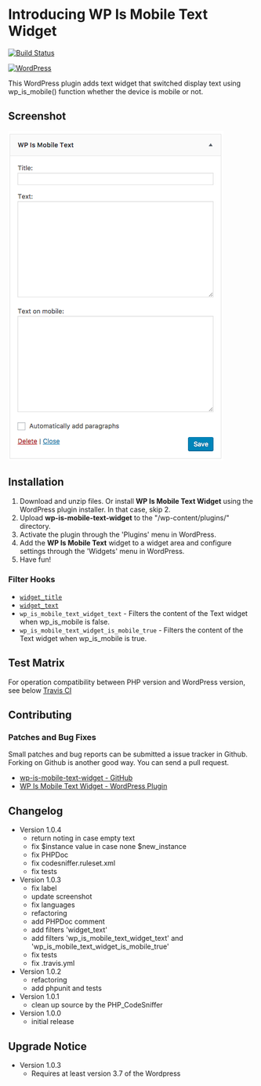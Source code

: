 # Introducing WP Is Mobile Text Widget

[![Build Status](https://travis-ci.org/thingsym/wp-is-mobile-text-widget.svg?branch=master)](https://travis-ci.org/thingsym/wp-is-mobile-text-widget)

[![WordPress](https://img.shields.io/wordpress/v/wp-is-mobile-text-widget.svg)](https://wordpress.org/plugins/wp-is-mobile-text-widget/)

This WordPress plugin adds text widget that switched display text using wp_is_mobile() function whether the device is mobile or not.

## Screenshot

<img src="screenshot-1.png">

## Installation

1. Download and unzip files. Or install **WP Is Mobile Text Widget** using the WordPress plugin installer. In that case, skip 2.
2. Upload **wp-is-mobile-text-widget** to the "/wp-content/plugins/" directory.
3. Activate the plugin through the 'Plugins' menu in WordPress.
4. Add the **WP Is Mobile Text** widget to a widget area and configure settings through the 'Widgets' menu in WordPress.
5. Have fun!

### Filter Hooks

* [`widget_title`](https://developer.wordpress.org/reference/hooks/widget_title/)
* [`widget_text`](https://developer.wordpress.org/reference/hooks/widget_text/)
* `wp_is_mobile_text_widget_text` - Filters the content of the Text widget when wp_is_mobile is false.
* `wp_is_mobile_text_widget_is_mobile_true` - Filters the content of the Text widget when wp_is_mobile is true.

## Test Matrix

For operation compatibility between PHP version and WordPress version, see below [Travis CI](https://travis-ci.org/thingsym/wp-is-mobile-text-widget)

## Contributing

### Patches and Bug Fixes

Small patches and bug reports can be submitted a issue tracker in Github. Forking on Github is another good way. You can send a pull request.

* [wp-is-mobile-text-widget - GitHub](https://github.com/thingsym/wp-is-mobile-text-widget)
* [WP Is Mobile Text Widget - WordPress Plugin](https://wordpress.org/plugins/wp-is-mobile-text-widget/)

## Changelog

* Version 1.0.4
	* return noting in case empty text
	* fix $instance value in case none $new_instance
	* fix PHPDoc
	* fix codesniffer.ruleset.xml
	* fix tests
* Version 1.0.3
	* fix label
	* update screenshot
	* fix languages
	* refactoring
	* add PHPDoc comment
	* add filters 'widget_text'
	* add filters 'wp_is_mobile_text_widget_text' and 'wp_is_mobile_text_widget_is_mobile_true'
	* fix tests
	* fix .travis.yml
* Version 1.0.2
	* refactoring
	* add phpunit and tests
* Version 1.0.1
	* clean up source by the PHP_CodeSniffer
* Version 1.0.0
	* initial release

## Upgrade Notice

* Version 1.0.3
	* Requires at least version 3.7 of the Wordpress
